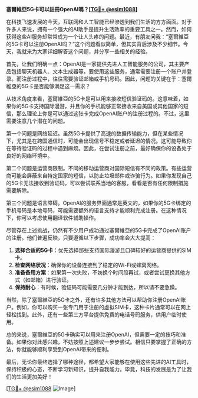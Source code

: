 **塞爾維亞5G卡可以註冊OpenAI嗎？[[TG💪+ @esim1088](https://t.me/s/esim1088)]**

在科技飞速发展的今天，互联网和人工智能已经渗透到我们生活的方方面面。对于许多人来说，拥有一个强大的AI助手是提升生活效率的重要工具之一。然而，如何获得这些AI服务却常常成为一个让人头疼的问题。最近，有朋友问我：“塞爾維亞的5G卡可以注册OpenAI吗？”这个问题看似简单，但其实背后涉及不少细节。今天，我就来为大家详细解答这个问题，并分享一些相关的经验。

首先，让我们明确一点：OpenAI是一家提供先进人工智能服务的公司，其主要产品包括聊天机器人、文本生成器等。要使用这些服务，通常需要注册一个账户并登录。而注册过程中，往往需要验证邮箱或手机号码。因此，问题的关键在于：塞爾維亞的5G卡是否能够满足这一需求？

从技术角度来看，塞爾維亞的5G卡是可以用来接收短信验证码的。这意味着，如果你的5G卡支持国际漫游，并且你的手机能够正常接收来自美国或其他国家的短信，那么理论上你是可以通过这张卡完成OpenAI账户的注册过程的。不过，这里需要注意几个潜在的问题。

第一个问题是网络延迟。虽然5G卡提供了高速的数据传输能力，但在某些情况下，尤其是在跨国通信时，可能会出现信号不稳定或者延迟的情况。这可能导致你在等待验证码的过程中遇到麻烦。因此，在尝试注册之前，最好确保你的设备处于良好的网络环境中。

第二个问题是运营商限制。不同的移动运营商对国际短信有不同的政策。有些运营商可能会屏蔽来自特定国家的短信，以防止垃圾邮件或诈骗行为。如果你发现自己的5G卡无法接收到验证码，可以尝试联系当地的客服，看看是否有任何限制措施需要解除。

第三个问题是语言障碍。OpenAI的服务界面通常是英文的，如果你的5G卡绑定的手机号码是本地号码，可能需要额外的语言支持才能顺利完成注册。在这种情况下，你可以考虑使用翻译软件辅助操作。

尽管存在上述挑战，仍然有不少用户成功通过塞爾維亞的5G卡完成了OpenAI账户的注册。他们普遍反映，只要遵循以下步骤，成功率会大大提高：

1. **选择合适的5G卡**：优先选择那些支持国际漫游且口碑较好的运营商提供的SIM卡。
2. **检查网络状况**：确保你的设备连接到了稳定的Wi-Fi或蜂窝网络。
3. **准备备用方案**：如果第一次失败，不妨换个时间段再试，或者尝试更换其他方式（如邮箱）进行验证。
4. **保持耐心**：有时候，验证码可能需要几分钟才能到达，所以请不要急躁。

当然，除了塞爾維亞的5G卡之外，还有许多其他方法可以帮助你注册OpenAI账户。例如，你可以购买一张专门用于注册的虚拟SIM卡，这种卡片通常可以在网上轻松找到。此外，还有一些第三方平台提供免费的电话号码服务，供用户临时使用。

总的来说，塞爾維亞的5G卡确实可以用来注册OpenAI，但需要一定的技巧和准备。如果你对此感兴趣，不妨按照上述建议一步步尝试。相信只要掌握了正确的方法，你就能够顺利享受到OpenAI带来的便利。

最后，无论你最终选择了哪种途径，都希望大家能够在使用这些先进的AI工具时，保持积极的心态，不断学习新知识，提升自我能力。毕竟，科技的发展是为了让我们的生活更加美好！

[[TG💪+ @esim1088](https://t.me/s/esim1088) ![Image](https://i.postimg.cc/4NQfJmqS/Snipaste-2025-05-13-00-14-12.png)]